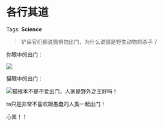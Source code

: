 # 各行其道

Tags: **Science**

> 铲屎官们都说猫惧怕出门，为什么说猫是野生动物的杀手？



你眼中的出门：

![](https://pica.zhimg.com/50/v2-3c7547dfb3002e69bcddb9167eb590a9_720w.jpg?source=1940ef5c)  


猫眼中的出门：

![](https://pica.zhimg.com/50/v2-8d9042aa08bdc3ee8d93c2bf7d0447e3_720w.jpg?source=1940ef5c)猫根本不是不爱出门，人家是野外之王好吗！

ta只是非常不喜欢跟愚蠢的人类一起出门！

心累！！



